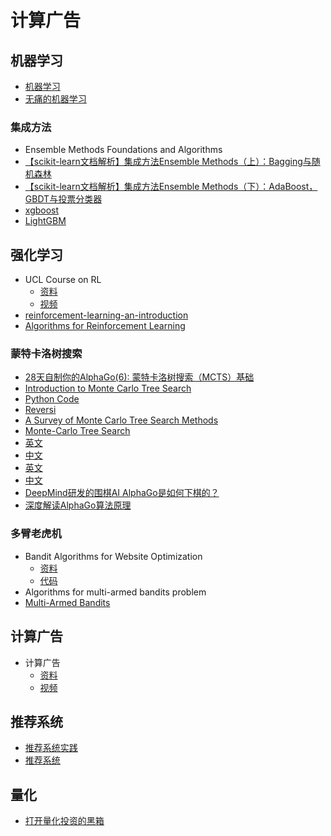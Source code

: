 # 计算广告

## 机器学习

- [机器学习](https://morvanzhou.github.io/tutorials/machine-learning/)
- [无痛的机器学习](https://zhuanlan.zhihu.com/hsmyy)

### 集成方法

- Ensemble Methods Foundations and Algorithms
- [【scikit-learn文档解析】集成方法Ensemble Methods（上）：Bagging与随机森林](https://zhuanlan.zhihu.com/p/26683576)
- [【scikit-learn文档解析】集成方法Ensemble Methods（下）：AdaBoost，GBDT与投票分类器](https://zhuanlan.zhihu.com/p/26704531)
- [xgboost](https://github.com/dmlc/xgboost)
- [LightGBM](https://github.com/Microsoft/LightGBM)

## 强化学习

- UCL Course on RL
  - [资料](http://www0.cs.ucl.ac.uk/staff/d.silver/web/Teaching.html)
  - [视频](https://www.bilibili.com/video/av8912293/)
- [reinforcement-learning-an-introduction](https://github.com/ShangtongZhang/reinforcement-learning-an-introduction)
- [Algorithms for Reinforcement Learning](https://sites.ualberta.ca/~szepesva/papers/RLAlgsInMDPs.pdf)

### 蒙特卡洛树搜索

- [28天自制你的AlphaGo(6): 蒙特卡洛树搜索（MCTS）基础](https://zhuanlan.zhihu.com/p/25345778)
- [Introduction to Monte Carlo Tree Search](http://jeffbradberry.com/posts/2015/09/intro-to-monte-carlo-tree-search/)
- [Python Code](http://mcts.ai/code/python.html)
- [Reversi](https://github.com/ZongzongLin/Reversi/blob/master/reversi.py)
- [A Survey of Monte Carlo Tree Search Methods](http://www.cameronius.com/cv/mcts-survey-master.pdf)
- [Monte-Carlo Tree Search](https://project.dke.maastrichtuniversity.nl/games/files/phd/Chaslot_thesis.pdf)
- [英文](https://github.com/im-iron-man/computational-advertising/blob/master/MCTS/Mastering%20the%20Game%20of%20Go%20with%20Deep%20Neural%20Networks%20and%20Tree%20Search.pdf)
- [中文](http://blog.csdn.net/u013390476/article/details/50925347)
- [英文](https://github.com/im-iron-man/computational-advertising/blob/master/MCTS/Mastering%20the%20game%20of%20Go%20without%20human%20knowledge.pdf)
- [中文](https://zhuanlan.zhihu.com/p/30263585)
- [DeepMind研发的围棋AI AlphaGo是如何下棋的？](https://www.zhihu.com/question/41176911/answer/90118097)
- [深度解读AlphaGo算法原理](http://blog.csdn.net/songrotek/article/details/51065143)

### 多臂老虎机

- Bandit Algorithms for Website Optimization
  - [资料](https://book.douban.com/subject/20112875/)
  - [代码](https://github.com/johnmyleswhite/BanditsBook)
- Algorithms for multi-armed bandits problem
- [Multi-Armed Bandits](https://dataorigami.net/blogs/napkin-folding/79031811-multi-armed-bandits)

## 计算广告

- 计算广告
  - [资料](https://book.douban.com/subject/26596778/)
  - [视频](https://study.163.com/course/courseMain.htm?courseId=321007)
  
## 推荐系统
  
- [推荐系统实践](https://book.douban.com/subject/10769749/)
- [推荐系统](https://book.douban.com/subject/24746415/)

## 量化

- [打开量化投资的黑箱](https://book.douban.com/subject/10528799/)